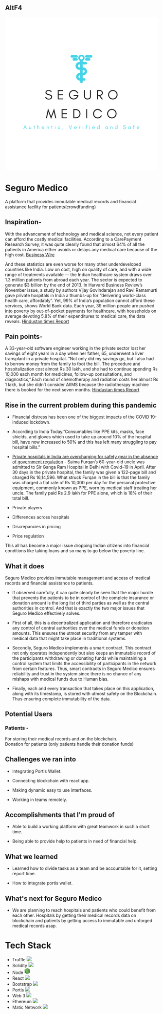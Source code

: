 ## AltF4

<div align="center">
<img src="https://github.com/HAC-2020/AltF4/blob/master/images/Seguro%20Medico.png" >

</div>

# Seguro Medico
A platform that provides immutable medical records and financial assistance facility for patients(crowdfunding)

## Inspiration-

With the advancement of technology and medical science, not every patient can afford the costly medical facilities. According to a CarePayment Research Survey, it was quite clearly found that almost 64% of all the patients in America either avoids or delays any medical care because of the high cost. [Business Wire](https://www.businesswire.com/news/home/20180214006069/en/New-CarePayment-Research-Shows-Americans-Can%E2%80%99t-Afford)

And these statistics are even worse for many other underdeveloped countries like India. Low on cost, high on quality of care, and with a wide range of treatments available — the Indian healthcare system draws over 1.3 million patients from abroad each year. The sector is expected to generate $3 billion by the end of 2013. In Harvard Business Review’s November issue, a study by authors Vijay Govindarajan and Ravi Ramamurti gave private hospitals in India a thumbs-up for “delivering world-class health care, affordably”. Yet, 99% of India’s population cannot afford these services, shows World Bank data. Each year, 39 million people are pushed into poverty by out-of-pocket payments for healthcare, with households on average devoting 5.8% of their expenditures to medical care, the data reveals. [Hindustan times Report](https://www.hindustantimes.com/health-and-fitness/healthcare-in-india-cheap-but-not-for-most-indians/story-0bEJutPTC3krc5GpKBjV4J.html)

## Pain points-

A 33-year-old software engineer working in the private sector lost her savings of eight years in a day when her father, 65, underwent a liver transplant in a private hospital. “Not only did my savings go, but I also had to borrow money from the family to foot the bill. The procedure and hospitalization cost almost Rs 30 lakh, and she had to continue spending Rs 10,000 each month for medicines, follow-up consultations, and diagnostics,”.Each round of chemotherapy and radiation costs her almost Rs 1 lakh, but she didn’t consider AIIMS because the radiotherapy machine there is booked for the next seven months. [Hindustan times Report](https://www.hindustantimes.com/health-and-fitness/healthcare-in-india-cheap-but-not-for-most-indians/story-0bEJutPTC3krc5GpKBjV4J.html)

## Rise in the current problem during this pandemic
- Financial distress has been one of the biggest impacts of the COVID 19-induced lockdown.

- According to India Today.”Consumables like PPE kits, masks, face shields, and gloves which used to take up around 10% of the hospital bill, have now increased to 50% and this   has left many struggling to pay hospital bills.”

- [Private hospitals in India are overcharging for safety gear in the absence of government regulation](https://scroll.in/article/964534/private-hospitals-in-india-are-overcharging-for-safety-gear-in-the-absence-of-government-regulation) -
  Saima Furqan’s 60-year-old uncle was admitted to Sir Ganga Ram Hospital in Delhi with Covid-19 in April. After 30 days in the private hospital, the family was given a 122-page   bill and charged Rs 16,14,596. What struck Furqan in the bill is that the family was charged a flat rate of Rs 10,000 per day for the personal protective equipment, commonly     known as PPE, worn by medical staff treating her uncle. The family paid Rs 2.9 lakh for PPE alone, which is 18% of their total bill.
 
- Private players
- Differences across hospitals
- Discrepancies in pricing
- Price regulation

This all has become a major issue dropping Indian citizens into financial conditions like taking loans and so many to go below the poverty line.

## What it does

Seguro Medico provides immutable management and access of medical records and financial assistance to patients.

- If observed carefully, it can quite clearly be seen that the major hurdle that prevents the patients to be in control of the complete insurance or donation amount is the long   list of third parties as well as the central authorities in control. And that is exactly the two major issues that Seguro Medico effectively solves.

- First of all, this is a decentralized application and therefore eradicates any control of central authorities over the medical funds or donation amounts. This ensures the       utmost security from any tamper with medical data that might take place in traditional systems.

- Secondly, Seguro Medico implements a smart contract. This contract not only operates independently but also keeps an immutable record of the participants withdrawing or         donating funds while maintaining a control system that limits the accessibility of participants in the network from certain features. Thus, smart contracts in Seguro Medico     ensures reliability and trust in the system since there is no chance of any mishaps with medical funds due to Human bias. 

-  Finally, each and every transaction that takes place on this application, along with its timestamp, is stored with utmost safety on the Blockchain. Thus ensuring complete        immutability of the data.


## Potential Users
### Patients -
For storing their medical records and on the blockchain.       
Donation for patients (only patients handle their donation funds)                                                                                                           
 
## Challenges we ran into
- Integrating Portis Wallet.

- Connecting blockchain with react app.

- Making dynamic easy to use interfaces.

- Working in teams remotely.


## Accomplishments that I'm proud of

- Able to build a working platform with great teamwork in such a short time.

- Being able to provide help to patients in need of financial help.


## What we learned
- Learned how to divide tasks as a team and be accountable for it, setting report time.

- How to integrate portis wallet.


## What's next for Seguro Medico
- We are planning to reach hospitals and patients who could benefit from each other. Hospitals by getting their medical records data on blockchain and patients by getting access to immutable and unforged medical records asap.


# Tech Stack
 - Truffle <code><img height="20" src="https://truffleframework.com/img/favicons/truffle-share.png"></code>
 - Solidity <code><img height="20" src="https://upload.wikimedia.org/wikipedia/commons/thumb/9/98/Solidity_logo.svg/900px-Solidity_logo.svg.png"></code>
 - Node <code><img height="20" src="https://raw.githubusercontent.com/github/explore/80688e429a7d4ef2fca1e82350fe8e3517d3494d/topics/nodejs/nodejs.png"></code>
 - React <code><img height="20" src="https://upload.wikimedia.org/wikipedia/commons/thumb/a/a7/React-icon.svg/1024px-React-icon.svg.png"></code>
 - Bootstrap <code><img height="20" src="https://upload.wikimedia.org/wikipedia/commons/thumb/b/b2/Bootstrap_logo.svg/768px-Bootstrap_logo.svg.png"></code>
 - Portis <code><img height="20" src="https://res-4.cloudinary.com/crunchbase-production/image/upload/c_lpad,h_256,w_256,f_auto,q_auto:eco/wxelfacnxmic4h5dces6"></code>
 - Web 3 <code><img height="20" src="https://repository-images.githubusercontent.com/24655114/c71c5800-6a8c-11e9-9117-8ec357c9f69e"></code>
 - Ethereum <code><img height="20" src="https://upload.wikimedia.org/wikipedia/commons/thumb/6/6f/Ethereum-icon-purple.svg/1200px-Ethereum-icon-purple.svg.png"></code>
 - Matic Network <code><img height="20" src="https://cryptologos.cc/logos/matic-network-matic-logo.png"></code>

